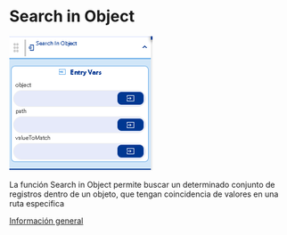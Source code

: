 # Search in Object

![](../../../../.gitbook/assets/image%20%28476%29.png)

La función Search in Object permite buscar un determinado conjunto de registros dentro de un objeto, que tengan coincidencia de valores en una ruta especifica

[Información general](https://docs.apphive.io/reference/funciones/informacion-general-de-las-funciones)

